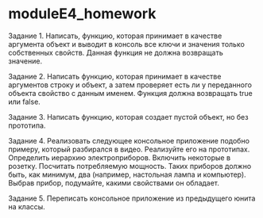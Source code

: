 # moduleE4_homework
Задание 1. Написать, функцию, которая принимает в качестве аргумента объект и выводит в консоль все ключи и значения только собственных свойств. Данная функция не должна возвращать значение.

Задание 2. Написать функцию, которая принимает в качестве аргументов строку и объект, а затем проверяет есть ли у переданного объекта свойство с данным именем. Функция должна возвращать true или false.

Задание 3. Написать функцию, которая создает пустой объект, но без прототипа.

Задание 4. Реализовать следующее консольное приложение подобно примеру, который разбирался в видео. Реализуйте его на прототипах. Определить иерархию электроприборов. Включить некоторые в розетку. Посчитать потребляемую мощность. 
Таких приборов должно быть, как минимум, два (например, настольная лампа и компьютер). Выбрав прибор, подумайте, какими свойствами он обладает.

Задание 5. Переписать консольное приложение из предыдущего юнита на классы.
